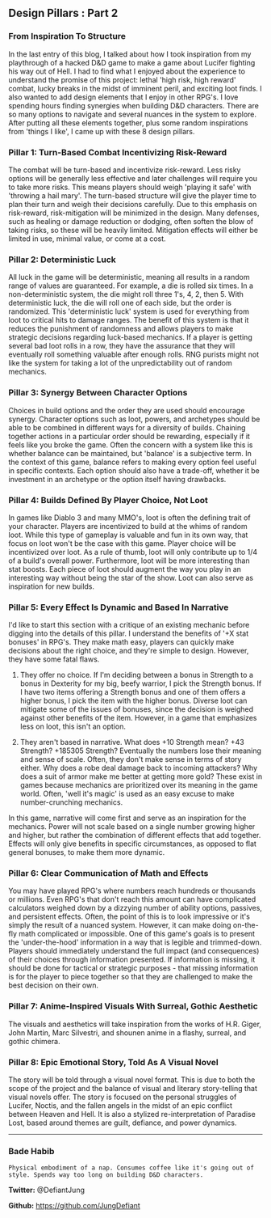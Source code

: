 ## Design Pillars : Part 2
### From Inspiration To Structure
In the last entry of this blog, I talked about how I took inspiration from my playthrough of a hacked D&D game to make a game about Lucifer fighting his way out of Hell. I had to find what I enjoyed about the experience to understand the promise of this project: lethal 'high risk, high reward' combat, lucky breaks in the midst of imminent peril, and exciting loot finds. I also wanted to add design elements that I enjoy in other RPG's. I love spending hours finding synergies when building D&D characters. There are so many options to navigate and several nuances in the system to explore. After putting all these elements together, plus some random inspirations from 'things I like', I came up with these 8 design pillars.

### Pillar 1: Turn-Based Combat Incentivizing Risk-Reward
The combat will be turn-based and incentivize risk-reward. Less risky options will be generally less effective and later challenges will require you to take more risks. This means players should weigh 'playing it safe' with 'throwing a hail mary'. The turn-based structure will give the player time to plan their turn and weigh their decisions carefully. Due to this emphasis on risk-reward, risk-mitigation will be minimized in the design. Many defenses, such as healing or damage reduction or dodging, often soften the blow of taking risks, so these will be heavily limited. Mitigation effects will either be limited in use, minimal value, or come at a cost.

### Pillar 2: Deterministic Luck
All luck in the game will be deterministic, meaning all results in a random range of values are guaranteed. For example, a die is rolled six times. In a non-deterministic system, the die might roll three 1's, 4, 2, then 5. With deterministic luck, the die will roll one of each side, but the order is randomized. This 'deterministic luck' system is used for everything from loot to critical hits to damage ranges. The benefit of this system is that it reduces the punishment of randomness and allows players to make strategic decisions regarding luck-based mechanics. If a player is getting several bad loot rolls in a row, they have the assurance that they will eventually roll something valuable after enough rolls. RNG purists might not like the system for taking a lot of the unpredictability out of random mechanics.

### Pillar 3: Synergy Between Character Options
Choices in build options and the order they are used should encourage synergy. Character options such as loot, powers, and archetypes should be able to be combined in different ways for a diversity of builds. Chaining together actions in a particular order should be rewarding, especially if it feels like you broke the game. Often the concern with a system like this is whether balance can be maintained, but 'balance' is a subjective term. In the context of this game, balance refers to making every option feel useful in specific contexts. Each option should also have a trade-off, whether it be investment in an archetype or the option itself having drawbacks.

### Pillar 4: Builds Defined By Player Choice, Not Loot
In games like Diablo 3 and many MMO's, loot is often the defining trait of your character. Players are incentivized to build at the whims of random loot. While this type of gameplay is valuable and fun in its own way, that focus on loot won't be the case with this game. Player choice will be incentivized over loot. As a rule of thumb, loot will only contribute up to 1/4 of a build's overall power. Furthermore, loot will be more interesting than stat boosts. Each piece of loot should augment the way you play in an interesting way without being the star of the show. Loot can also serve as inspiration for new builds.

### Pillar 5: Every Effect Is Dynamic and Based In Narrative
I'd like to start this section with a critique of an existing mechanic before digging into the details of this pillar. I understand the benefits of '+X stat bonuses' in RPG's. They make math easy, players can quickly make decisions about the right choice, and they're simple to design. However, they have some fatal flaws. 

1) They offer no choice. If I'm deciding between a bonus in Strength to a bonus in Dexterity for my big, beefy warrior, I pick the Strength bonus. If I have two items offering a Strength bonus and one of them offers a higher bonus, I pick the item with the higher bonus. Diverse loot can mitigate some of the issues of bonuses, since the decision is weighed against other benefits of the item. However, in a game that emphasizes less on loot, this isn't an option. 

2) They aren't based in narrative. What does +10 Strength mean? +43 Strength? +185305 Strength? Eventually the numbers lose their meaning and sense of scale. Often, they don't make sense in terms of story either. Why does a robe deal damage back to incoming attackers? Why does a suit of armor make me better at getting more gold? These exist in games because mechanics are prioritized over its meaning in the game world. Often, 'well it's magic' is used as an easy excuse to make number-crunching mechanics.

In this game, narrative will come first and serve as an inspiration for the mechanics. Power will not scale based on a single number growing higher and higher, but rather the combination of different effects that add together. Effects will only give benefits in specific circumstances, as opposed to flat general bonuses, to make them more dynamic.

### Pillar 6: Clear Communication of Math and Effects
You may have played RPG's where numbers reach hundreds or thousands or millions. Even RPG's that don't reach this amount can have complicated calculators weighed down by a dizzying number of ability options, passives, and persistent effects. Often, the point of this is to look impressive or it's simply the result of a nuanced system. However, it can make doing on-the-fly math complicated or impossible. One of this game's goals is to present the 'under-the-hood' information in a way that is legible and trimmed-down. Players should immediately understand the full impact (and consequences) of their choices through information presented. If information is missing, it should be done for tactical or strategic purposes - that missing information is for the player to piece together so that they are challenged to make the best decision on their own.

### Pillar 7: Anime-Inspired Visuals With Surreal, Gothic Aesthetic
The visuals and aesthetics will take inspiration from the works of H.R. Giger, John Martin, Marc Silvestri, and shounen anime in a flashy, surreal, and gothic chimera.  

### Pillar 8: Epic Emotional Story, Told As A Visual Novel
The story will be told through a visual novel format. This is due to both the scope of the project and the balance of visual and literary story-telling that visual novels offer. The story is focused on the personal struggles of Lucifer, Noctis, and the fallen angels in the midst of an epic conflict between Heaven and Hell. It is also a stylized re-interpretation of Paradise Lost, based around themes are guilt, defiance, and power dynamics.

---
### Bade Habib

```Physical embodiment of a nap. Consumes coffee like it's going out of style. Spends way too long on building D&D characters.```

**Twitter:** @DefiantJung

**Github:** https://github.com/JungDefiant
